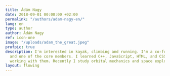 ```yaml
---
title: Ádám Nagy
date: 2018-09-01 00:00:00 +02:00
permalink: "/authors/adam-nagy-en/"
lang: en
type: author
author: Ádám Nagy
ref: icon-one
image: "/uploads/adam_the_great.jpeg"
profpic: true
description: I'm interested in kayak, climbing and running. I'm a co-founder of Cloud4est
  and one of the core members. I learned C++, JavaScript, HTML, and CSS but I'm not
  working with them. Recently I study orbital mechanics and space exploration.
layout: flowing
---
```


